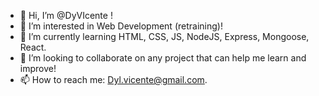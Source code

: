 - 👋 Hi, I’m @DyVIcente !
- 👀 I’m interested in Web Development (retraining)! 
- 🌱 I’m currently learning HTML, CSS, JS, NodeJS, Express, Mongoose, React.
- 💞️ I’m looking to collaborate on any project that can help me learn and improve! 
- 📫 How to reach me: Dyl.vicente@gmail.com.


